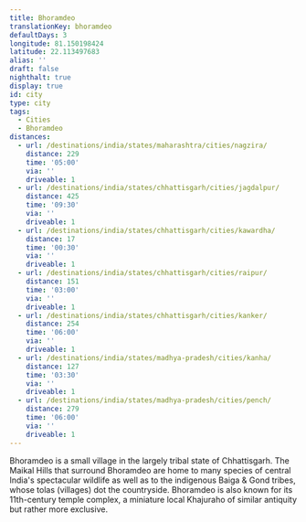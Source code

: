 ```yaml
---
title: Bhoramdeo
translationKey: bhoramdeo
defaultDays: 3
longitude: 81.150198424
latitude: 22.113497683
alias: ''
draft: false
nighthalt: true
display: true
id: city
type: city
tags:
  - Cities
  - Bhoramdeo
distances:
  - url: /destinations/india/states/maharashtra/cities/nagzira/
    distance: 229
    time: '05:00'
    via: ''
    driveable: 1
  - url: /destinations/india/states/chhattisgarh/cities/jagdalpur/
    distance: 425
    time: '09:30'
    via: ''
    driveable: 1
  - url: /destinations/india/states/chhattisgarh/cities/kawardha/
    distance: 17
    time: '00:30'
    via: ''
    driveable: 1
  - url: /destinations/india/states/chhattisgarh/cities/raipur/
    distance: 151
    time: '03:00'
    via: ''
    driveable: 1
  - url: /destinations/india/states/chhattisgarh/cities/kanker/
    distance: 254
    time: '06:00'
    via: ''
    driveable: 1
  - url: /destinations/india/states/madhya-pradesh/cities/kanha/
    distance: 127
    time: '03:30'
    via: ''
    driveable: 1
  - url: /destinations/india/states/madhya-pradesh/cities/pench/
    distance: 279
    time: '06:00'
    via: ''
    driveable: 1
---
```


















































Bhoramdeo is a small village in the largely tribal state of Chhattisgarh. The Maikal Hills that surround Bhoramdeo are home to many species of central India's spectacular wildlife as well as to the indigenous Baiga & Gond tribes, whose tolas (villages) dot the countryside. Bhoramdeo is also known for its 11th-century temple complex, a miniature local Khajuraho of similar antiquity but rather more exclusive. 